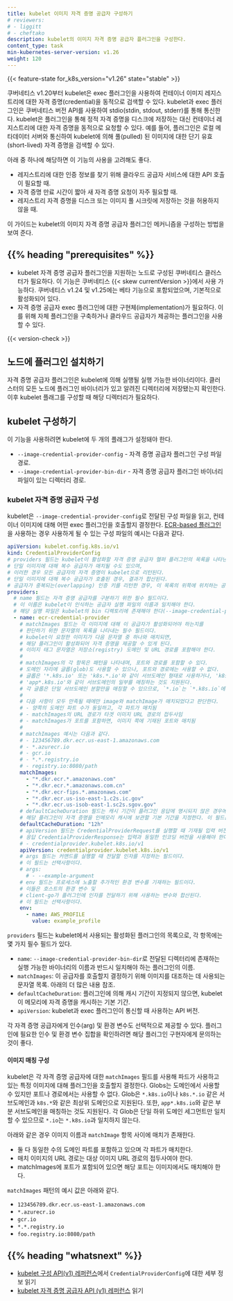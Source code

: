 ```yaml
---
title: kubelet 이미지 자격 증명 공급자 구성하기
# reviewers:
# - liggitt
# - cheftako
description: kubelet의 이미지 자격 증명 공급자 플러그인을 구성한다.
content_type: task
min-kubernetes-server-version: v1.26
weight: 120
---
```


{{< feature-state for_k8s_version="v1.26" state="stable" >}}

<!-- overview -->

쿠버네티스 v1.20부터 kubelet은 exec 플러그인을 사용하여 컨테이너 이미지 레지스트리에 대한 자격 증명(credential)을 동적으로 검색할 수 있다.
kubelet과 exec 플러그인은 쿠버네티스 버전 API를 사용하여 stdio(stdin, stdout, stderr)를 통해 통신한다.
kubelet은 플러그인을 통해 정적 자격 증명을 디스크에 저장하는 대신 컨테이너 레지스트리에 대한 자격 증명을 동적으로 요청할 수 있다.
예를 들어, 플러그인은 로컬 메타데이터 서버와 통신하여 kubelet에 의해 풀(pulled) 된
이미지에 대한 단기 유효(short-lived) 자격 증명을 검색할 수 있다.

아래 중 하나에 해당하면 이 기능의 사용을 고려해도 좋다.

* 레지스트리에 대한 인증 정보를 찾기 위해 클라우드 공급자 서비스에 대한 API 호출이 필요할 때.
* 자격 증명 만료 시간이 짧아 새 자격 증명 요청이 자주 필요할 때.
* 레지스트리 자격 증명을 디스크 또는 이미지 풀 시크릿에 저장하는 것을 허용하지 않을 때.

이 가이드는 kubelet의 이미지 자격 증명 공급자 플러그인 메커니즘을 구성하는 방법을 보여 준다.

## {{% heading "prerequisites" %}}

* kubelet 자격 증명 공급자 플러그인을 지원하는 노드로 구성된 쿠버네티스 클러스터가 필요하다. 
  이 기능은 쿠버네티스 {{< skew currentVersion >}}에서 사용 가능하다. 
  쿠버네티스 v1.24 및 v1.25에는 베타 기능으로 포함되었으며, 기본적으로 활성화되어 있다.
* 자격 증명 공급자 exec 플러그인에 대한 구현체(implementation)가 필요하다. 이를 위해 자체 플러그인을 구축하거나 클라우드 공급자가 제공하는 플러그인을 사용할 수 있다.

{{< version-check >}}

<!-- steps -->

## 노드에 플러그인 설치하기

자격 증명 공급자 플러그인은 kubelet에 의해 실행될 실행 가능한 바이너리이다. 클러스터의 모든 노드에 플러그인 바이너리가 있고 알려진 디렉터리에 저장됐는지 확인한다.
이후 kubelet 플래그를 구성할 때 해당 디렉터리가 필요하다.

## kubelet 구성하기

이 기능을 사용하려면 kubelet에 두 개의 플래그가 설정돼야 한다.

* `--image-credential-provider-config` - 자격 증명 공급자 플러그인 구성 파일 경로.
* `--image-credential-provider-bin-dir` - 자격 증명 공급자 플러그인 바이너리 파일이 있는 디렉터리 경로.

### kubelet 자격 증명 공급자 구성

kubelet은 `--image-credential-provider-config`로 전달된 구성 파일을 읽고,
컨테이너 이미지에 대해 어떤 exec 플러그인을 호출할지 결정한다.
[ECR-based 플러그인](https://github.com/kubernetes/cloud-provider-aws/tree/master/cmd/ecr-credential-provider)을 사용하는 경우 사용하게 될 수 있는 구성 파일의 예시는 다음과 같다.

```yaml
apiVersion: kubelet.config.k8s.io/v1
kind: CredentialProviderConfig
# providers 필드는 kubelet이 활성화할 자격 증명 공급자 헬퍼 플러그인의 목록을 나타낸다. 
# 단일 이미지에 대해 복수 공급자가 매치될 수도 있으며, 
# 이러한 경우 모든 공급자의 자격 증명이 kubelet으로 리턴된다. 
# 단일 이미지에 대해 복수 공급자가 호출된 경우, 결과가 합산된다. 
# 공급자가 중복되는(overlapping) 인증 키를 리턴한 경우, 이 목록의 위쪽에 위치하는 공급자로부터의 값이 사용된다.
providers:
  # name 필드는 자격 증명 공급자를 구분하기 위한 필수 필드이다. 
  # 이 이름은 kubelet이 인식하는 공급자 실행 파일의 이름과 일치해야 한다. 
  # 해당 실행 파일은 kubelet의 bin 디렉토리에 존재해야 한다(--image-credential-provider-bin-dir 플래그로 설정).
  - name: ecr-credential-provider
    # matchImages 필드는 각 이미지에 대해 이 공급자가 활성화되어야 하는지를 
    # 판단하기 위한 문자열의 목록을 나타내는 필수 필드이다. 
    # kubelet이 요청한 이미지가 다음 문자열 중 하나와 매치되면, 
    # 해당 플러그인이 활성화되어 자격 증명을 제공할 수 있게 된다. 
    # 이미지 태그 문자열은 저장소(registry) 도메인 및 URL 경로를 포함해야 한다.
    #
    # matchImages의 각 항목은 패턴을 나타내며, 포트와 경로를 포함할 수 있다. 
    # 도메인 자리에 글롭(glob)도 사용할 수 있으나, 포트와 경로에는 사용할 수 없다. 
    # 글롭은 '*.k8s.io' 또는 'k8s.*.io'와 같이 서브도메인 형태로 사용하거나, 'k8s.*'와 같이 최상위 도메인 형태로 사용할 수 있다. 
    # 'app*.k8s.io'와 같이 서브도메인의 일부를 매칭하는 것도 지원된다. 
    # 각 글롭은 단일 서브도메인 분할만을 매칭할 수 있으므로, `*.io`는 `*.k8s.io`에 매치되지 **않는다**.
    #
    # 다음 사항이 모두 만족될 때에만 image와 matchImage가 매치되었다고 판단한다.
    # - 양쪽의 도메인 파트 수가 동일하고, 각 파트가 매치됨
    # - matchImages의 URL 경로가 타겟 이미지 URL 경로의 접두사임
    # - matchImages가 포트를 포함하면, 이미지 쪽에 기재된 포트와 매치됨
    #
    # matchImages 예시는 다음과 같다.
    # - 123456789.dkr.ecr.us-east-1.amazonaws.com
    # - *.azurecr.io
    # - gcr.io
    # - *.*.registry.io
    # - registry.io:8080/path
    matchImages:
      - "*.dkr.ecr.*.amazonaws.com"
      - "*.dkr.ecr.*.amazonaws.com.cn"
      - "*.dkr.ecr-fips.*.amazonaws.com"
      - "*.dkr.ecr.us-iso-east-1.c2s.ic.gov"
      - "*.dkr.ecr.us-isob-east-1.sc2s.sgov.gov"
    # defaultCacheDuration 필드는 캐시 기간이 플러그인 응답에 명시되지 않은 경우에 
    # 해당 플러그인이 자격 증명을 인메모리 캐시에 보관할 기본 기간을 지정한다. 이 필드는 필수이다.
    defaultCacheDuration: "12h"
    # apiVersion 필드는 CredentialProviderRequest를 실행할 때 기재될 입력 버전을 지정하는 필수 필드이다. 
    # 응답 CredentialProviderResponse는 입력과 동일한 인코딩 버전을 사용해야 한다. 현재 지원되는 값은 다음과 같다.
    # - credentialprovider.kubelet.k8s.io/v1
    apiVersion: credentialprovider.kubelet.k8s.io/v1
    # args 필드는 커맨드를 실행할 때 전달할 인자를 지정하는 필드이다.
    # 이 필드는 선택사항이다.
    # args:
      # - --example-argument
    # env 필드는 프로세스에 노출할 추가적인 환경 변수를 기재하는 필드이다. 
    # 이들은 호스트의 환경 변수 및 
    # client-go가 플러그인에 인자를 전달하기 위해 사용하는 변수와 합산된다.
    # 이 필드는 선택사항이다.
    env:
      - name: AWS_PROFILE
        value: example_profile
```

`providers` 필드는 kubelet에서 사용되는 활성화된 플러그인의 목록으로, 각 항목에는 몇 가지 필수 필드가 있다.

* `name`: `--image-credential-provider-bin-dir`로 전달된 디렉터리에 존재하는
  실행 가능한 바이너리의 이름과 반드시 일치해야 하는 플러그인의 이름.
* `matchImages`: 이 공급자를 호출할지 결정하기 위해 이미지를 대조하는 데 사용되는 문자열 목록.
  아래의 더 많은 내용 참조.
* `defaultCacheDuration`: 플러그인에 의해 캐시 기간이 지정되지 않으면,
  kubelet이 메모리에 자격 증명을 캐시하는 기본 기간.
* `apiVersion`: kubelet과 exec 플러그인이 통신할 때 사용하는 API 버전.

각 자격 증명 공급자에게 인수(arg) 및 환경 변수도 선택적으로 제공할 수 있다.
플러그인에 필요한 인수 및 환경 변수 집합을 확인하려면 해당 플러그인 구현자에게 문의하는 것이 좋다.

#### 이미지 매칭 구성

kubelet은 각 자격 증명 공급자에 대한 `matchImages` 필드를 사용해 파드가 사용하고 있는 특정 이미지에 대해 플러그인을 호출할지 결정한다.
Globs는 도메인에서 사용할 수 있지만 포트나 경로에서는 사용할 수 없다.
Glob은 `*.k8s.io`이나 `k8s.*.io` 같은 서브도메인과 `k8s.*`와 같은 최상위 도메인으로 지원된다.
또한, `app*.k8s.io`와 같은 부분 서브도메인을 매칭하는 것도 지원된다.
각 Glob은 단일 하위 도메인 세그먼트만 일치할 수 있으므로 `*.io`는 `*.k8s.io`과 일치하지 않는다.

아래와 같은 경우 이미지 이름과 `matchImage` 항목 사이에 매치가 존재한다.

* 둘 다 동일한 수의 도메인 파트를 포함하고 있으며 각 파트가 매치한다.
* 매치 이미지의 URL 경로는 대상 이미지 URL 경로의 접두사여야 한다.
* matchImages에 포트가 포함되어 있으면 해당 포트는 이미지에서도 매치해야 한다.

`matchImages` 패턴의 예시 값은 아래와 같다.

* `123456789.dkr.ecr.us-east-1.amazonaws.com`
* `*.azurecr.io`
* `gcr.io`
* `*.*.registry.io`
* `foo.registry.io:8080/path`

## {{% heading "whatsnext" %}}

* [kubelet 구성 API(v1) 레퍼런스](/docs/reference/config-api/kubelet-config.v1/)에서
  `CredentialProviderConfig`에 대한 세부 정보 읽기
* [kubelet 자격 증명 공급자 API (v1) 레퍼런스](/docs/reference/config-api/kubelet-credentialprovider.v1/) 읽기

